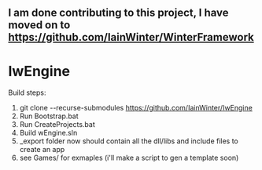 ## I am done contributing to this project, I have moved on to https://github.com/IainWinter/WinterFramework 

# IwEngine

Build steps:
1. git clone --recurse-submodules https://github.com/IainWinter/IwEngine
2. Run Bootstrap.bat
3. Run CreateProjects.bat
4. Build wEngine.sln
5. \_export folder now should contain all the dll/libs and include files to create an app
6. see Games/ for exmaples (i'll make a script to gen a template soon)
